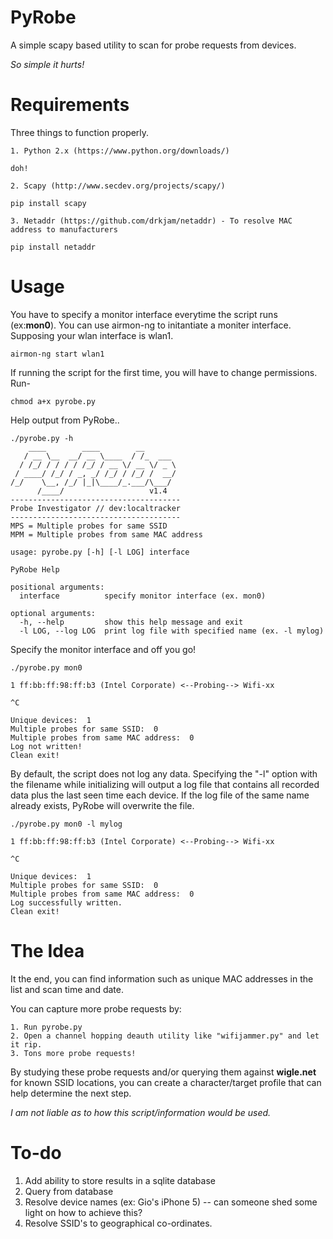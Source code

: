 # PyRobe

A simple scapy based utility to scan for probe requests from devices.

_So simple it hurts!_

# Requirements

Three things to function properly.

	1. Python 2.x (https://www.python.org/downloads/)

```
doh!
```
	2. Scapy (http://www.secdev.org/projects/scapy/)

```
pip install scapy
``` 
	3. Netaddr (https://github.com/drkjam/netaddr) - To resolve MAC address to manufacturers
```
pip install netaddr
```
 
# Usage

You have to specify a monitor interface everytime the script runs (ex:**mon0**). You can use airmon-ng to initantiate a moniter interface. Supposing your wlan interface is wlan1.

```
airmon-ng start wlan1
```
If running the script for the first time, you will have to change permissions. Run-

```
chmod a+x pyrobe.py
```
Help output from PyRobe..

```
./pyrobe.py -h
    ____        ____        __        
   / __ \__  __/ __ \____  / /_  ___  
  / /_/ / / / / /_/ / __ \/ __ \/ _ \ 
 / ____/ /_/ / _, _/ /_/ / /_/ /  __/ 
/_/    \__, /_/ |_|\____/_.___/\___/  
      /____/                   v1.4
--------------------------------------
Probe Investigator // dev:localtracker
--------------------------------------
MPS = Multiple probes for same SSID
MPM = Multiple probes from same MAC address

usage: pyrobe.py [-h] [-l LOG] interface

PyRobe Help

positional arguments:
  interface          specify monitor interface (ex. mon0)

optional arguments:
  -h, --help         show this help message and exit
  -l LOG, --log LOG  print log file with specified name (ex. -l mylog)
```
Specify the monitor interface and off you go!

```
./pyrobe.py mon0

1 ff:bb:ff:98:ff:b3 (Intel Corporate) <--Probing--> Wifi-xx

^C

Unique devices:  1
Multiple probes for same SSID:  0
Multiple probes from same MAC address:  0
Log not written!
Clean exit!
```
By default, the script does not log any data. Specifying the "-l" option with the filename while initializing will output a log file that contains all recorded data plus the last seen time each device. If the log file of the same name already exists, PyRobe will overwrite the file.

```
./pyrobe.py mon0 -l mylog

1 ff:bb:ff:98:ff:b3 (Intel Corporate) <--Probing--> Wifi-xx

^C

Unique devices:  1
Multiple probes for same SSID:  0
Multiple probes from same MAC address:  0
Log successfully written.
Clean exit!
```

# The Idea

It the end, you can find information such as unique MAC addresses in the list and scan time and date.

You can capture more probe requests by:

	1. Run pyrobe.py
	2. Open a channel hopping deauth utility like "wifijammer.py" and let it rip.
	3. Tons more probe requests!

By studying these probe requests and/or querying them against **wigle.net** for known SSID locations, you can create a character/target profile that can help determine the next step.

_I am not liable as to how this script/information would be used._

# To-do

1. Add ability to store results in a sqlite database
2. Query from database
3. Resolve device names (ex: Gio's iPhone 5) -- can someone shed some light on how to achieve this?
4. Resolve SSID's to geographical co-ordinates.